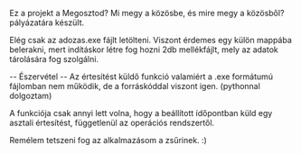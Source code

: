 Ez a projekt a Megosztod? Mi megy a közösbe, és mire megy a közösből? pályázatára készült.

Elég csak az adozas.exe fájlt letölteni.
Viszont érdemes egy külön mappába belerakni, mert indításkor létre fog hozni 2db mellékfájlt, mely az adatok tárolására fog szolgálni.

-- Észervétel --
Az értesítést küldő funkció valamiért a .exe formátumú fájlomban nem működik, de a forráskóddal viszont igen. (pythonnal dolgoztam)

A funkciója csak annyi lett volna, hogy a beállított ídőpontban küld egy asztali értesítést, függetlenül az operációs rendszertől.


Remélem tetszeni fog az alkalmazásom a zsűrinek. :)
